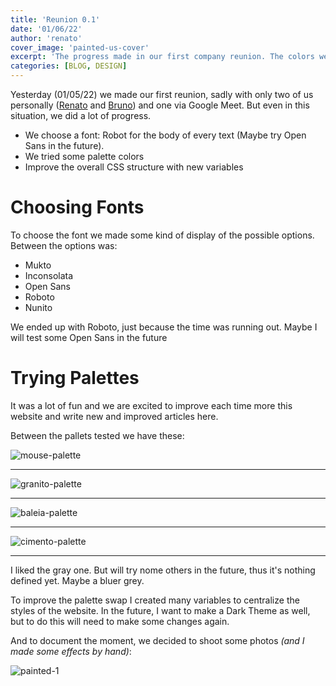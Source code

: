 ```yaml
---
title: 'Reunion 0.1'
date: '01/06/22'
author: 'renato'
cover_image: 'painted-us-cover'
excerpt: 'The progress made in our first company reunion. The colors we tested and documenting things'
categories: [BLOG, DESIGN]
---
```


Yesterday (01/05/22) we made our first reunion, sadly with only two of us personally ([Renato](/team/renato) and [Bruno](/team/bruno)) and one via Google Meet. But even in this situation, we did a lot of progress.

-   We choose a font: Robot for the body of every text (Maybe try Open Sans in the future).
-   We tried some palette colors 
-   Improve the overall CSS structure with new variables

# Choosing Fonts
To choose the font we made some kind of display of the possible options. Between the options was:

- Mukto
- Inconsolata
- Open Sans
- Roboto
- Nunito

We ended up with Roboto, just because the time was running out. Maybe I will test some Open Sans in the future


# Trying Palettes

It was a lot of fun and we are excited to improve each time more this website and write new and improved articles here.

  
Between the pallets tested we have these:

![mouse-palette](mouse-palette.webp)

---

![granito-palette](granito-palette.webp)

---

![baleia-palette](baleia-palette.webp)

---

![cimento-palette](cimento-palette.webp)

----

I liked the gray one. But will try nome others in the future, thus it's nothing defined yet. Maybe a bluer grey. 

  

To improve the palette swap I created many variables to centralize the styles of the website. In the future, I want to make a Dark Theme as well, but to do this will need to make some changes again. 

  

And to document the moment, we decided to shoot some photos *(and I made some effects by hand)*:

![painted-1](painted-us.webp)